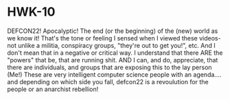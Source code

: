 # HWK-10
DEFCON22!
 Apocalyptic! 
 The end (or the beginning) of the (new) world as we know it!
That's the tone or feeling I sensed when I viewed these videos-
not unlike a militia, conspiracy groups, "they're out to get you!", etc.
And I don't mean that in a negative or critical way.  I understand that there ARE the "powers" that be, that are running shit.
AND I can, and do, appreciate, that there are individuals, and groups that are exposing this to the lay person (Me!)
These are very intelligent computer science people with an agenda....
and depending on which side you fall, defcon22 is a revoulution for the people or an anarchist rebellion!
